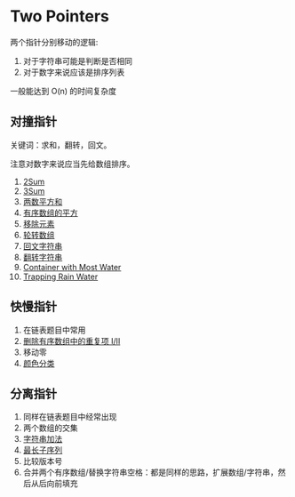 # Two Pointers

两个指针分别移动的逻辑:

1. 对于字符串可能是判断是否相同
2. 对于数字来说应该是排序列表

一般能达到 O(n) 的时间复杂度

## 对撞指针

关键词：求和，翻转，回文。

注意对数字来说应当先给数组排序。

1. [2Sum](data_structures/hashtable/two_sum.py)
2. [3Sum](three_sum.py)
3. [两数平方和](square_sum.py)
4. [有序数组的平方](sorted_squares.py)
5. [移除元素](remove_element.py)
6. [轮转数组](rotate_array.py)
7. [回文字符串](valid_palindrome.py)
8. [翻转字符串](reverse_words.py)
9. [Container with Most Water](container_with_most_water.py)
10. [Trapping Rain Water](trapping_rain_water.py)

## 快慢指针

1. 在链表题目中常用
2. [删除有序数组中的重复项 I/II](remove_duplicates_from_sorted_array.py)
3. 移动零
4. [颜色分类](sort_colors.py)

## 分离指针

1. 同样在链表题目中经常出现
2. 两个数组的交集
3. [字符串加法](data_structures/string/add_strings.py)
4. [最长子序列](longest_word.py)
5. 比较版本号
6. 合并两个有序数组/替换字符串空格：都是同样的思路，扩展数组/字符串，然后从后向前填充
